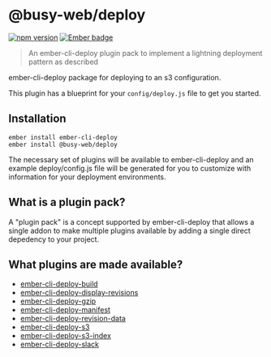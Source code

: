 # @busy-web/deploy
[![npm version](https://badge.fury.io/js/%40busy-web%2Fdeploy.svg)](https://badge.fury.io/js/%40busy-web%2Fdeploy)
[![Ember badge][ember-badge]][embadge]


> An ember-cli-deploy plugin pack to implement a lightning deployment pattern as described

ember-cli-deploy package for deploying to an s3 configuration.

This plugin has a blueprint for your `config/deploy.js` file to get you started.

## Installation

```
ember install ember-cli-deploy
ember install @busy-web/deploy
```

The necessary set of plugins will be available to ember-cli-deploy and an example deploy/config.js file will be generated for you to customize with information for your deployment environments.

## What is a plugin pack?

A "plugin pack" is a concept supported by ember-cli-deploy that allows a single addon to make multiple plugins available by adding a single direct depedency to your project.

## What plugins are made available?

* [ember-cli-deploy-build](https://github.com/ember-cli-deploy/ember-cli-deploy-build)
* [ember-cli-deploy-display-revisions](https://github.com/ember-cli-deploy/ember-cli-deploy-display-revisions)
* [ember-cli-deploy-gzip](https://github.com/ember-cli-deploy/ember-cli-deploy-gzip)
* [ember-cli-deploy-manifest](https://github.com/ember-cli-deploy/ember-cli-deploy-manifest)
* [ember-cli-deploy-revision-data](https://github.com/ember-cli-deploy/ember-cli-deploy-revision-data)
* [ember-cli-deploy-s3](https://github.com/ember-cli-deploy/ember-cli-deploy-s3)
* [ember-cli-deploy-s3-index](https://github.com/ember-cli-deploy/ember-cli-deploy-s3-index)
* [ember-cli-deploy-slack](https://github.com/ember-cli-deploy/ember-cli-deploy-slack)

[embadge]: http://embadge.io/
[ember-badge]: http://embadge.io/v1/badge.svg?start=2.18.0
